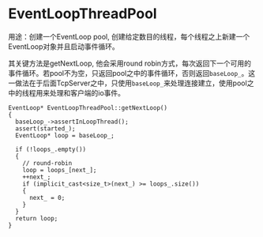 ﻿# EventLoopThreadPool 
用途：创建一个EventLoop pool, 创建给定数目的线程，每个线程之上新建一个EventLoop对象并且启动事件循环。

其关键方法是getNextLoop, 他会采用round robin方式，每次返回下一个可用的事件循环。若pool不为空，只返回pool之中的事件循环，否则返回```baseLoop_```。这一做法在于后面TcpServer之中，只使用```baseLoop_```来处理连接建立，使用pool之中的线程用来处理和客户端的io事件。

```
EventLoop* EventLoopThreadPool::getNextLoop()
{
  baseLoop_->assertInLoopThread();
  assert(started_);
  EventLoop* loop = baseLoop_;

  if (!loops_.empty())
  {
    // round-robin
    loop = loops_[next_];
    ++next_;
    if (implicit_cast<size_t>(next_) >= loops_.size())
    {
      next_ = 0;
    }
  }
  return loop;
}
```